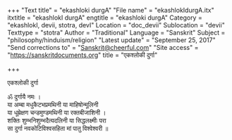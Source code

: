 +++
"Text title" = "ekashloki durgA"
"File name" = "ekashlokIdurgA.itx"
itxtitle = "ekashlokI durgA"
engtitle = "ekashloki durgA"
Category = "ekashlokI, devii, stotra, devI"
Location = "doc_devii"
Sublocation = "devii"
Texttype = "stotra"
Author = "Traditional"
Language = "Sanskrit"
Subject = "philosophy/hinduism/religion"
"Latest update" = "September 25, 2017"
"Send corrections to" = "Sanskrit@cheerful.com"
"Site access" = "https://sanskritdocuments.org"
title = "एकश्लोकी दुर्गा"

+++
  
 एकश्लोकी दुर्गा   
  
ॐ दुर्गायै नमः ।  
या अम्बा मधुकैटभप्रमथिनी या माहिषोन्मूलिनी  
या धूम्रेक्षण चन्डमुण्डमथिनी या रक्तबीजाशिनी ।  
शक्तिः शुम्भनिशुम्भदैत्यदलिनी या सिद्धलक्ष्मीः परा   
सा दुर्गा नवकोटिविश्वसहिता मां पातु विश्वेश्वरी ॥  
  
  
  
